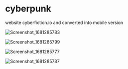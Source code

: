 # cyberpunk
website cyberfiction.io and converted into mobile version



![Screenshot_1681285783](https://user-images.githubusercontent.com/88024587/231389551-58a9c17d-eb84-4770-8900-44c0e940e80a.png)

![Screenshot_1681285799](https://user-images.githubusercontent.com/88024587/231389592-a48c8b7f-cff4-4089-a7d9-f274defef986.png)


![Screenshot_1681285777](https://user-images.githubusercontent.com/88024587/231389617-3900af12-3152-46ad-820c-6af1828aca7b.png)


![Screenshot_1681285787](https://user-images.githubusercontent.com/88024587/231389630-214b3369-c9d7-44f8-a28d-269139e79e85.png)
